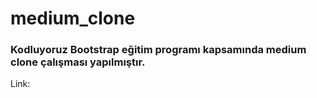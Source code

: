 # medium_clone

### Kodluyoruz Bootstrap eğitim programı kapsamında medium clone çalışması yapılmıştır.

Link:
